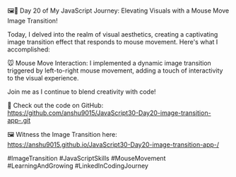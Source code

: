 🖼️🚀 Day 20 of My JavaScript Journey: Elevating Visuals with a Mouse Move Image Transition!

Today, I delved into the realm of visual aesthetics, creating a captivating image transition effect that responds to mouse movement. Here's what I accomplished:

🐭 Mouse Move Interaction: I implemented a dynamic image transition triggered by left-to-right mouse movement, adding a touch of interactivity to the visual experience.

Join me as I continue to blend creativity with code!

🔗 Check out the code on GitHub: https://github.com/anshu9015/JavaScript30-Day20-image-transition-app-.git

🖼️ Witness the Image Transition here: https://anshu9015.github.io/JavaScript30-Day20-image-transition-app-/

#ImageTransition #JavaScriptSkills #MouseMovement #LearningAndGrowing #LinkedInCodingJourney